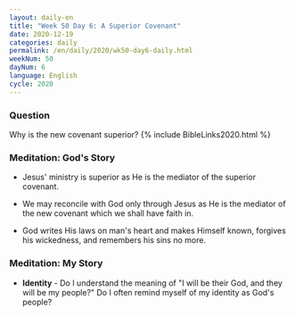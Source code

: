 ```yaml
---
layout: daily-en
title: "Week 50 Day 6: A Superior Covenant"
date: 2020-12-19 
categories: daily
permalink: /en/daily/2020/wk50-day6-daily.html
weekNum: 50
dayNum: 6
language: English
cycle: 2020
---
```

### Question     
Why is the new covenant superior?
{% include BibleLinks2020.html %} 

### Meditation: God's Story   
+ Jesus' ministry is superior as He is the mediator of the superior covenant. 

+ We may reconcile with God only through Jesus as He is the mediator of the new covenant which we shall have faith in. 

+ God writes His laws on man's heart and makes Himself known, forgives his wickedness, and remembers his sins no more. 

### Meditation: My Story   
+ **Identity** - Do I understand the meaning of "I will be their God, and they will be my people?" Do I often remind myself of my identity as God's people? 
